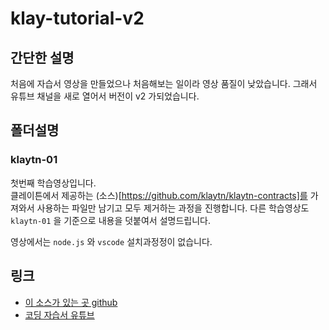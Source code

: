 # klay-tutorial-v2

## 간단한 설명

처음에 자습서 영상을 만들었으나 처음해보는 일이라 영상 품질이 낮았습니다. 그래서 유튜브 채널을 새로 열어서 버전이 v2 가되었습니다.

## 폴더설명

### klaytn-01

첫번째 학습영상입니다.  
클레이튼에서 제공하는 (소스)[https://github.com/klaytn/klaytn-contracts]를 가져와서 사용하는 파일만 남기고
모두 제거하는 과정을 진행합니다.
다른 학습영상도 `klaytn-01` 을 기준으로 내용을 덧붙여서 설명드립니다.

영상에서는 `node.js` 와 `vscode` 설치과정정이 없습니다.

## 링크

- [이 소스가 있는 곳 github](https://github.com/GoToTheMetaverse/klay-tutorial-v2)
- [코딩 자습서 유튜브](https://www.youtube.com/channel/UCj8eNn2MxSUB1wf5y6FR1WQ)

